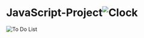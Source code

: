 # JavaScript-Project![Clock](https://user-images.githubusercontent.com/85051510/215551529-b0c8d465-39cf-4d2a-b7fc-e3acf9919206.png)
![To Do List](https://user-images.githubusercontent.com/85051510/215551586-3258a5ab-3300-44e3-a5b3-a983d81a4a41.png)
